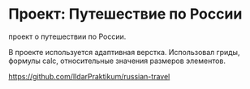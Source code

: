 # Проект: Путешествие по России

проект о путешествии по России.

В проекте используется адаптивная верстка. Использовал гриды, формулы calc, относительные значения размеров элементов.

https://github.com/IldarPraktikum/russian-travel
